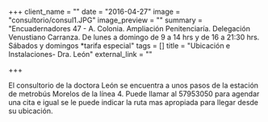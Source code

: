 +++
client_name = ""
date = "2016-04-27"
image = "consultorio/consul1.JPG"
image_preview = ""
summary = "Encuadernadores 47 - A. Colonia. Ampliación Penitenciaría. Delegación Venustiano Carranza. De lunes a domingo de 9 a 14 hrs y de 16 a 21:30 hrs. Sábados y domingos *tarifa especial"
tags = []
title = "Ubicación e Instalaciones- Dra. León"
external_link = ""

+++

El consultorio de la doctora León se encuentra a unos pasos de la estación de metrobús Morelos de la línea 4. Puede llamar al 57953050 para agendar una cita e igual se le puede indicar la ruta mas apropiada para llegar desde su ubicación.

